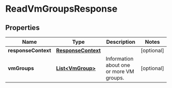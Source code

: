 

# ReadVmGroupsResponse


## Properties

| Name | Type | Description | Notes |
|------------ | ------------- | ------------- | -------------|
|**responseContext** | [**ResponseContext**](ResponseContext.md) |  |  [optional] |
|**vmGroups** | [**List&lt;VmGroup&gt;**](VmGroup.md) | Information about one or more VM groups. |  [optional] |



